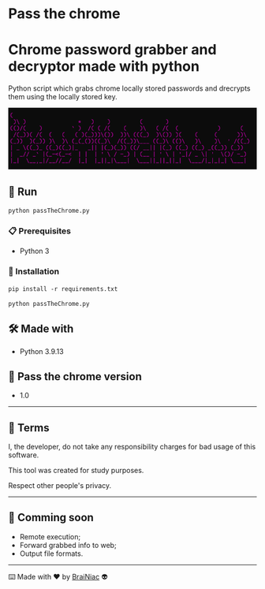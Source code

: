 
# Pass the chrome
# Chrome password grabber and decryptor made with python

Python script which grabs chrome locally stored passwords and
drecrypts them using the locally stored key.

![alt text](https://github.com/babyboydaprince/passthechrome/blob/main/img/logo.png?raw=true)

## 🚀 Run

 ```
python passTheChrome.py
 ```
### 📋 Prerequisites

- Python 3


### 🔧 Installation
```
pip install -r requirements.txt
```
```
python passTheChrome.py
```

## 🛠️ Made with

- Python 3.9.13


## 📌 Pass the chrome version

- 1.0

---

## 📄 Terms

I, the developer, do not take any responsibility charges for bad usage
of this software.

This tool was created for study purposes.

Respect other people's privacy.


---

## 📌 Comming soon

- Remote execution;
- Forward grabbed info to web;
- Output file formats.

---

⌨️ Made with ❤️ by [BraiNiac](https://github.com/babyboydaprince) 👽

